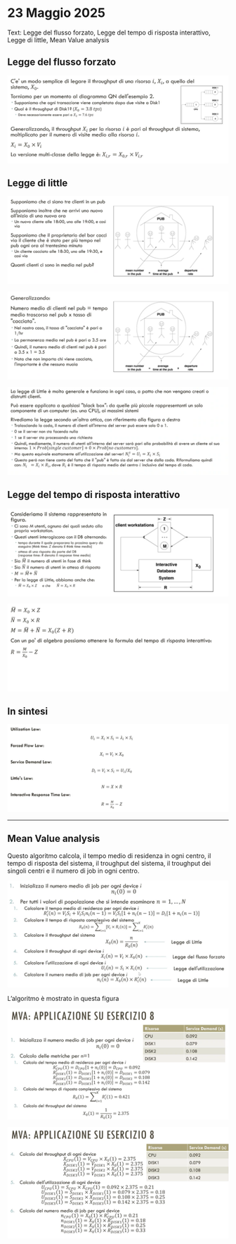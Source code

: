 # 23 Maggio 2025

Text: Legge del flusso forzato, Legge del tempo di risposta interattivo, Legge di little, Mean Value analysis

## Legge del flusso forzato

![Screenshot from 2025-06-01 17-01-34.png](Screenshot_from_2025-06-01_17-01-34.png)

## Legge di little

![image.png](image.png)

![Screenshot from 2025-06-01 17-04-01.png](Screenshot_from_2025-06-01_17-04-01.png)

![Screenshot from 2025-06-01 17-04-29.png](Screenshot_from_2025-06-01_17-04-29.png)

## Legge del tempo di risposta interattivo

![Screenshot from 2025-06-01 17-05-22.png](Screenshot_from_2025-06-01_17-05-22.png)

![Screenshot from 2025-06-01 17-05-56.png](Screenshot_from_2025-06-01_17-05-56.png)

## In sintesi

![Screenshot from 2025-06-01 17-07-24.png](Screenshot_from_2025-06-01_17-07-24.png)

---

## Mean Value analysis

Questo algoritmo calcola, il tempo medio di residenza in ogni centro, il tempo di risposta del sistema, il troughput del sistema, il troughput dei singoli centri e il numero di job in ogni centro.

![Screenshot from 2025-06-01 17-11-51.png](Screenshot_from_2025-06-01_17-11-51.png)

L’algoritmo è mostrato in questa figura

![Screenshot from 2025-06-01 17-13-06.png](Screenshot_from_2025-06-01_17-13-06.png)

![Screenshot from 2025-06-01 17-13-14.png](Screenshot_from_2025-06-01_17-13-14.png)